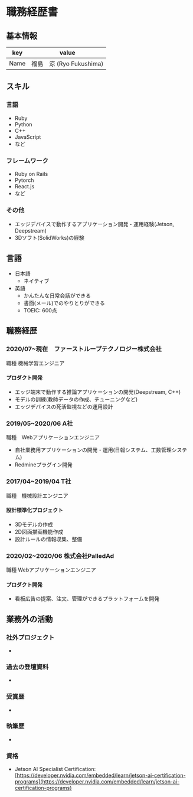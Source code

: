 # 職務経歴書

## 基本情報

|key|value|
|---|-----|
|Name|福島　涼 (Ryo Fukushima)|

## スキル
### 言語
- Ruby
- Python
- C++
- JavaScript
- など

### フレームワーク

- Ruby on Rails
- Pytorch
- React.js
- など

### その他
- エッジデバイスで動作するアプリケーション開発・運用経験(Jetson, Deepstream)
- 3Dソフト(SolidWorks)の経験

## 言語

- 日本語
  - ネイティブ
- 英語
  - かんたんな日常会話ができる
  - 書面(メール)でのやりとりができる
  - TOEIC: 600点

## 職務経歴

### 2020/07~現在　ファーストループテクノロジー株式会社

職種	機械学習エンジニア
#### プロダクト開発
- エッジ端末で動作する推論アプリケーションの開発(Deepstream, C++)
- モデルの訓練(教師データの作成、チューニングなど)  
- エッジデバイスの死活監視などの運用設計 

### 2019/05~2020/06 A社

職種　Webアプリケーションエンジニア

- 自社業務用アプリケーションの開発・運用(日報システム、工数管理システム)
- Redmineプラグイン開発

### 2017/04~2019/04 T社

職種　機械設計エンジニア

#### 設計標準化プロジェクト

- 3Dモデルの作成
- 2D図面描画機能作成 
- 設計ルールの情報収集、整備


### 2020/02~2020/06 株式会社PalledAd

職種	Webアプリケーションエンジニア

#### プロダクト開発

- 看板広告の提案、注文、管理ができるプラットフォームを開発

## 業務外の活動

### 社外プロジェクト
* []()

### 過去の登壇資料
* []()

### 受賞歴
* []()

### 執筆歴
* []()

### 資格

* Jetson AI Specialist Certification: [https://developer.nvidia.com/embedded/learn/jetson-ai-certification-programs](https://developer.nvidia.com/embedded/learn/jetson-ai-certification-programs)
